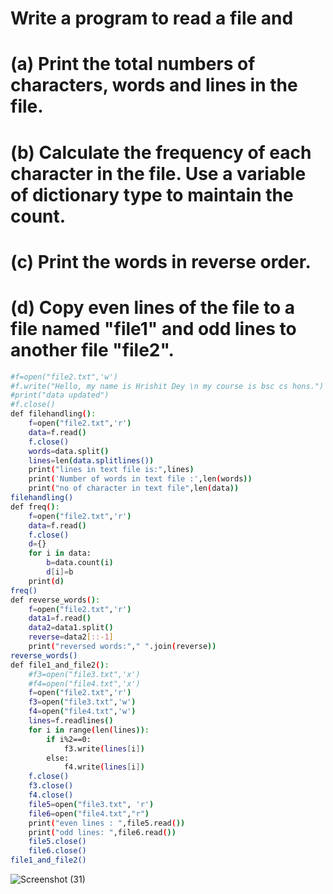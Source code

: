 # Write a program to read a file and
# (a) Print the total numbers of characters, words and lines in the file.
# (b) Calculate the frequency of each character in the file. Use a variable of dictionary type to maintain the count.
# (c) Print the words in reverse order.
# (d) Copy even lines of the file to a file named "file1" and odd lines to another file "file2".
```bash
#f=open("file2.txt",'w')
#f.write("Hello, my name is Hrishit Dey \n my course is bsc cs hons.")
#print("data updated")
#f.close()
def filehandling():
    f=open("file2.txt",'r')
    data=f.read()
    f.close()
    words=data.split()
    lines=len(data.splitlines())
    print("lines in text file is:",lines)
    print('Number of words in text file :',len(words))
    print("no of character in text file",len(data))
filehandling()
def freq():
    f=open("file2.txt",'r')
    data=f.read()
    f.close()
    d={}
    for i in data:
        b=data.count(i)
        d[i]=b
    print(d)
freq()
def reverse_words():
    f=open("file2.txt",'r')
    data1=f.read()
    data2=data1.split()
    reverse=data2[::-1]
    print("reversed words:"," ".join(reverse))
reverse_words()
def file1_and_file2():
    #f3=open("file3.txt",'x')
    #f4=open("file4.txt",'x')
    f=open("file2.txt",'r')
    f3=open("file3.txt",'w')
    f4=open("file4.txt",'w')
    lines=f.readlines()
    for i in range(len(lines)):
        if i%2==0:
            f3.write(lines[i])
        else:
            f4.write(lines[i])
    f.close()
    f3.close()
    f4.close()
    file5=open("file3.txt", 'r')
    file6=open("file4.txt","r")
    print("even lines : ",file5.read())
    print("odd lines: ",file6.read())
    file5.close()
    file6.close()
file1_and_file2()
```
![Screenshot (31)](https://github.com/user-attachments/assets/20ac8c21-406b-411c-ab35-029b28b2d653)

